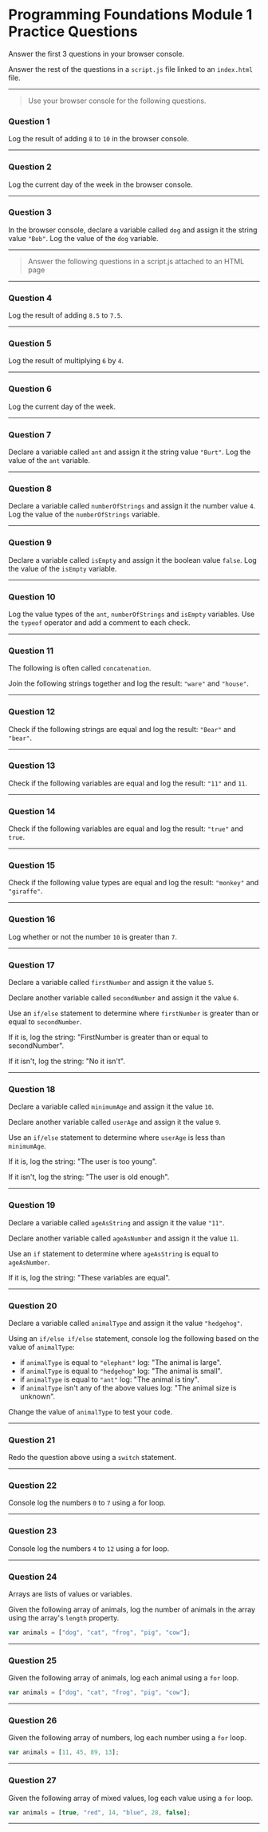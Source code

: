 # Programming Foundations Module 1 Practice Questions

Answer the first 3 questions in your browser console.

Answer the rest of the questions in a `script.js` file linked to an `index.html` file.

---

> Use your browser console for the following questions.

### Question 1

Log the result of adding `8` to `10` in the browser console.

---

### Question 2

Log the current day of the week in the browser console.

---

### Question 3

In the browser console, declare a variable called `dog` and assign it the string value `"Bob"`. Log the value of the `dog` variable.

---

> Answer the following questions in a script.js attached to an HTML page

---

### Question 4

Log the result of adding `8.5` to `7.5`.

---

### Question 5

Log the result of multiplying `6` by `4`.

---

### Question 6

Log the current day of the week.

---

### Question 7

Declare a variable called `ant` and assign it the string value `"Burt"`. Log the value of the `ant` variable.

---

### Question 8

Declare a variable called `numberOfStrings` and assign it the number value `4`. Log the value of the `numberOfStrings` variable.

---

### Question 9

Declare a variable called `isEmpty` and assign it the boolean value `false`. Log the value of the `isEmpty` variable.

---

### Question 10

Log the value types of the `ant`, `numberOfStrings` and `isEmpty` variables. Use the `typeof` operator and add a comment to each check.

---

### Question 11

The following is often called `concatenation`.

Join the following strings together and log the result: `"ware"` and `"house"`.

---

### Question 12

Check if the following strings are equal and log the result: `"Bear"` and `"bear"`.

---

### Question 13

Check if the following variables are equal and log the result: `"11"` and `11`.

---

### Question 14

Check if the following variables are equal and log the result: `"true"` and `true`.

---

### Question 15

Check if the following value types are equal and log the result: `"monkey"` and `"giraffe"`.

---

### Question 16

Log whether or not the number `10` is greater than `7`.

---

### Question 17

Declare a variable called `firstNumber` and assign it the value `5`.

Declare another variable called `secondNumber` and assign it the value `6`.

Use an `if/else` statement to determine where `firstNumber` is greater than or equal to `secondNumber`.

If it is, log the string: "FirstNumber is greater than or equal to secondNumber".

If it isn't, log the string: "No it isn't".

---

### Question 18

Declare a variable called `minimumAge` and assign it the value `10`.

Declare another variable called `userAge` and assign it the value `9`.

Use an `if/else` statement to determine where `userAge` is less than `minimumAge`.

If it is, log the string: "The user is too young".

If it isn't, log the string: "The user is old enough".

---

### Question 19

Declare a variable called `ageAsString` and assign it the value `"11"`.

Declare another variable called `ageAsNumber` and assign it the value `11`.

Use an `if` statement to determine where `ageAsString` is equal to `ageAsNumber`.

If it is, log the string: "These variables are equal".

---

### Question 20

Declare a variable called `animalType` and assign it the value `"hedgehog"`.

Using an `if/else if/else` statement, console log the following based on the value of `animalType`:

-   if `animalType` is equal to `"elephant"` log: "The animal is large".
-   if `animalType` is equal to `"hedgehog"` log: "The animal is small".
-   if `animalType` is equal to `"ant"` log: "The animal is tiny".
-   if `animalType` isn't any of the above values log: "The animal size is unknown".

Change the value of `animalType` to test your code.

---

### Question 21

Redo the question above using a `switch` statement.

---

### Question 22

Console log the numbers `0` to `7` using a for loop.

---

### Question 23

Console log the numbers `4` to `12` using a for loop.

---

### Question 24

Arrays are lists of values or variables.

Given the following array of animals, log the number of animals in the array using the array's `length` property.

```js
var animals = ["dog", "cat", "frog", "pig", "cow"];
```

---

### Question 25

Given the following array of animals, log each animal using a `for` loop.

```js
var animals = ["dog", "cat", "frog", "pig", "cow"];
```

---

### Question 26

Given the following array of numbers, log each number using a `for` loop.

```js
var animals = [11, 45, 89, 13];
```

---

### Question 27

Given the following array of mixed values, log each value using a `for` loop.

```js
var animals = [true, "red", 14, "blue", 28, false];
```

---
